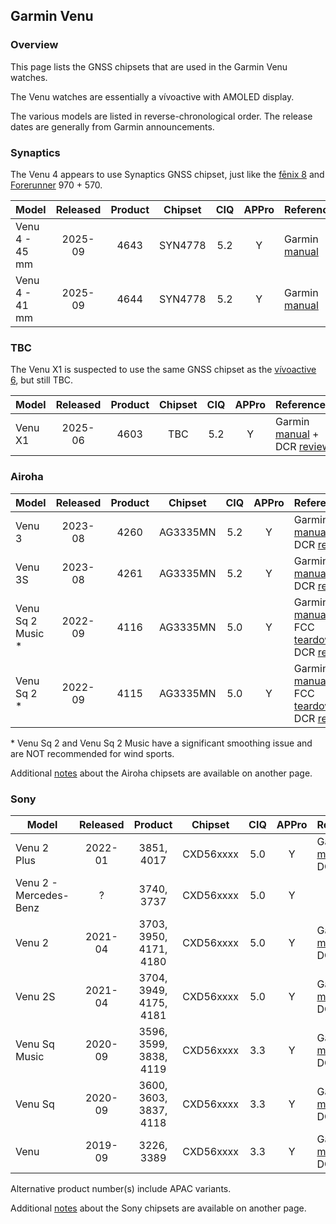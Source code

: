 ## Garmin Venu

### Overview

This page lists the GNSS chipsets that are used in the Garmin Venu watches.

The Venu watches are essentially a vívoactive with AMOLED display.

The various models are listed in reverse-chronological order. The release dates are generally from Garmin announcements.



### Synaptics

The Venu 4 appears to use  Synaptics GNSS chipset, just like the [fēnix 8](fenix.md) and [Forerunner](forerunner.md) 970 + 570.

| Model          | Released | Product | Chipset | CIQ  | APPro | References                                                   |
| -------------- | :------: | :-----: | :-----: | :--: | :---: | ------------------------------------------------------------ |
| Venu 4 - 45 mm | 2025-09  |  4643   | SYN4778 | 5.2  |   Y   | Garmin [manual](https://www8.garmin.com/manuals/webhelp/GUID-2CF5620C-E585-4E0A-9CC3-9565533EEE4D/EN-US/GUID-9AC5D40D-5CCE-4D21-B8C2-10A04B25E152.html) |
| Venu 4 - 41 mm | 2025-09  |  4644   | SYN4778 | 5.2  |   Y   | Garmin [manual](https://www8.garmin.com/manuals/webhelp/GUID-2CF5620C-E585-4E0A-9CC3-9565533EEE4D/EN-US/GUID-9AC5D40D-5CCE-4D21-B8C2-10A04B25E152.html) |



### TBC

The Venu X1 is suspected to use the same GNSS chipset as the [vívoactive 6](vivoactive.md), but still TBC.

| Model   | Released | Product |  Chipset   | CIQ | APPro | References                                                   |
| ------- | :------: | :-----: | :--------: | :---: | :----: | ------------------------------------------------------------ |
| Venu X1 | 2025-06  |  4603   | TBC | 5.2 |   Y    | Garmin [manual](https://www8.garmin.com/manuals/webhelp/GUID-C144B465-A0C8-4FE9-AFE6-41A3FE3F1D9A/EN-US/GUID-9AC5D40D-5CCE-4D21-B8C2-10A04B25E152.html) + DCR [review](https://www.dcrainmaker.com/2025/06/garmin-venu-x1-details-hands-everything.html) |



### Airoha

| Model                       | Released   | Product | Chipset | CIQ | APPro | References |
| --------------------------- | :--------: | :--------: | :--------: | :--------: | :--------: | -------- |
| Venu 3          | 2023-08 |  4260   | AG3335MN | 5.2 | Y | Garmin [manual](https://www8.garmin.com/manuals-apac/webhelp/venu33s/EN-SG/GUID-220C5858-1518-4580-AEA8-EC0E2A523BFE-7277.html) + DCR [review](https://www.dcrainmaker.com/2023/08/garmin-venu-3-in-depth-review-more-sleep-analytics-power-meters-and-more.html) |
| Venu 3S | 2023-08 | 4261 | AG3335MN | 5.2 | Y | Garmin [manual](https://www8.garmin.com/manuals-apac/webhelp/venu33s/EN-SG/GUID-220C5858-1518-4580-AEA8-EC0E2A523BFE-7277.html) + DCR [review](https://www.dcrainmaker.com/2023/08/garmin-venu-3-in-depth-review-more-sleep-analytics-power-meters-and-more.html) |
| Venu Sq 2 Music \* | 2022-09  | 4116 | AG3335MN | 5.0 | Y | Garmin [manual](https://www8.garmin.com/manuals-apac/webhelp/venusq2/EN-SG/GUID-57C7FCDE-E149-4898-96F3-F5D53D177F00-4988.html) + FCC [teardown](https://fccid.io/IPH-04390/Internal-Photos/Internal-Photos-5930782) + DCR [review](https://www.dcrainmaker.com/2022/09/garmin-venu-sq-2-in-depth-review.html) |
| Venu Sq 2 \* | 2022-09 | 4115 | AG3335MN | 5.0 | Y | Garmin [manual](https://www8.garmin.com/manuals-apac/webhelp/venusq2/EN-SG/GUID-57C7FCDE-E149-4898-96F3-F5D53D177F00-4988.html) + FCC [teardown](https://fccid.io/IPH-A4390/Internal-Photos/Internal-Photos-5919154) + DCR [review](https://www.dcrainmaker.com/2022/09/garmin-venu-sq-2-in-depth-review.html) |

\* Venu Sq 2 and Venu Sq 2 Music have a significant smoothing issue and are NOT recommended for wind sports.

Additional [notes](../../../chipsets/airoha/devices.md) about the Airoha chipsets are available on another page.



### Sony

| Model                       | Released   | Product | Chipset | CIQ | APPro | References |
| --------------------------- | :--------: | :--------: | :--------: | :--------: | :--------: | -------- |
| Venu 2 Plus     | 2022-01  | 3851, 4017 | CXD56xxxx | 5.0 | Y | Garmin [manual](https://www8.garmin.com/manuals/webhelp/GUID-A17FE8AC-DA32-4494-ABD1-AD1A388CC0C0/EN-US/GUID-783E2C4A-85FB-4E82-946E-16003B9B599A.html) + DCR [review](https://www.dcrainmaker.com/2022/01/garmin-venu-2-plus-in-depth-review.html) |
| Venu 2 - Mercedes-Benz | ? | 3740, 3737 | CXD56xxxx | 5.0 | Y |  |
| Venu 2 | 2021-04 | 3703, 3950, 4171, 4180 | CXD56xxxx | 5.0 | Y | Garmin [manual](https://www8.garmin.com/manuals/webhelp/GUID-D93137A9-B374-4A24-8A4D-A66C9AC91265/EN-US/GUID-783E2C4A-85FB-4E82-946E-16003B9B599A.html) + DCR [review](https://www.dcrainmaker.com/2021/04/garmin-venu2-venu2s-smartwatch-review.html) |
| Venu 2S | 2021-04 | 3704, 3949, 4175, 4181 | CXD56xxxx | 5.0 | Y | Garmin [manual](https://www8.garmin.com/manuals/webhelp/GUID-D93137A9-B374-4A24-8A4D-A66C9AC91265/EN-US/GUID-783E2C4A-85FB-4E82-946E-16003B9B599A.html) + DCR [review](https://www.dcrainmaker.com/2021/04/garmin-venu2-venu2s-smartwatch-review.html) |
| Venu Sq Music | 2020-09 | 3596, 3599, 3838, 4119 | CXD56xxxx | 3.3 | Y | Garmin [manual](https://www8.garmin.com/manuals/webhelp/GUID-1C3C7630-B695-44C3-AF56-949C1D4889FB/EN-US/GUID-783E2C4A-85FB-4E82-946E-16003B9B599A.html) + DCR [review](https://www.dcrainmaker.com/2020/09/garmin-venu-sq-in-depth-review.html) |
| Venu Sq | 2020-09 | 3600, 3603, 3837, 4118 | CXD56xxxx | 3.3 | Y | Garmin [manual](https://www8.garmin.com/manuals/webhelp/GUID-1C3C7630-B695-44C3-AF56-949C1D4889FB/EN-US/GUID-783E2C4A-85FB-4E82-946E-16003B9B599A.html) + DCR [review](https://www.dcrainmaker.com/2020/09/garmin-venu-sq-in-depth-review.html) |
| Venu            | 2019-09  | 3226, 3389 | CXD56xxxx | 3.3 | Y | Garmin [manual](https://www8.garmin.com/manuals/webhelp/venu/EN-US/GUID-783E2C4A-85FB-4E82-946E-16003B9B599A.html) + DCR [review](https://www.dcrainmaker.com/2019/12/garmin-venu-smartwatch-sports-review.html) |

Alternative product number(s) include APAC variants.

Additional [notes](../../../chipsets/sony/devices.md) about the Sony chipsets are available on another page.
